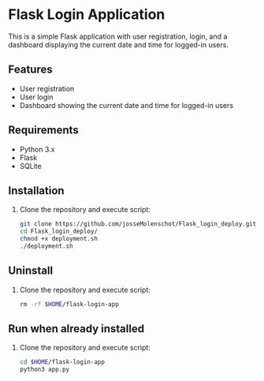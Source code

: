 # Flask Login Application

This is a simple Flask application with user registration, login, and a dashboard displaying the current date and time for logged-in users.

## Features
- User registration
- User login
- Dashboard showing the current date and time for logged-in users

## Requirements
- Python 3.x
- Flask
- SQLite

## Installation
1. Clone the repository and execute script:
   ```bash
   git clone https://github.com/josseMolenschot/Flask_login_deploy.git
   cd Flask_login_deploy/
   chmod +x deployment.sh
   ./deployment.sh

## Uninstall
1. Clone the repository and execute script:
   ```bash
   rm -rf $HOME/flask-login-app

## Run when already installed
1. Clone the repository and execute script:
   ```bash
   cd $HOME/flask-login-app
   python3 app.py
